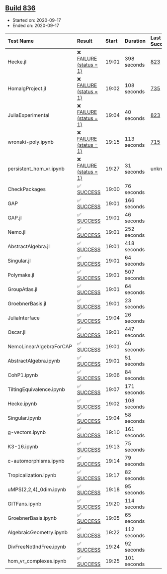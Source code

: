## [Build 836](https://oscarci.mathematik.uni-kl.de/job/oscar-stable/836/)

* Started on: 2020-09-17
* Ended on: 2020-09-17

| Test Name    | Result | Start | Duration | Last Success | First Failure |
|:-------------|:-------|:------|:---------|:-------------|:--------------|
| Hecke.jl | ❌ [FAILURE (status = 1)](https://oscarci.mathematik.uni-kl.de/job/oscar-stable/836/artifact/logs/build-836/Hecke.jl.log) | 19:01 | 398 seconds | [823](https://oscarci.mathematik.uni-kl.de/job/oscar-stable/823/) | [824](https://oscarci.mathematik.uni-kl.de/job/oscar-stable/824/) |
| HomalgProject.jl | ❌ [FAILURE (status = 1)](https://oscarci.mathematik.uni-kl.de/job/oscar-stable/836/artifact/logs/build-836/HomalgProject.jl.log) | 19:02 | 108 seconds | [735](https://oscarci.mathematik.uni-kl.de/job/oscar-stable/735/) | [736](https://oscarci.mathematik.uni-kl.de/job/oscar-stable/736/) |
| JuliaExperimental | ❌ [FAILURE (status = 1)](https://oscarci.mathematik.uni-kl.de/job/oscar-stable/836/artifact/logs/build-836/JuliaExperimental.log) | 19:04 | 40 seconds | [823](https://oscarci.mathematik.uni-kl.de/job/oscar-stable/823/) | [824](https://oscarci.mathematik.uni-kl.de/job/oscar-stable/824/) |
| wronski-poly.ipynb | ❌ [FAILURE (status = 1)](https://oscarci.mathematik.uni-kl.de/job/oscar-stable/836/artifact/logs/build-836/wronski-poly.ipynb.log) | 19:15 | 113 seconds | [715](https://oscarci.mathematik.uni-kl.de/job/oscar-stable/715/) | [716](https://oscarci.mathematik.uni-kl.de/job/oscar-stable/716/) |
| persistent_hom_vr.ipynb | ❌ [FAILURE (status = 1)](https://oscarci.mathematik.uni-kl.de/job/oscar-stable/836/artifact/logs/build-836/persistent_hom_vr.ipynb.log) | 19:27 | 31 seconds | unknown | unknown |
| CheckPackages | ✅ [SUCCESS](https://oscarci.mathematik.uni-kl.de/job/oscar-stable/836/artifact/logs/build-836/CheckPackages.log) | 19:00 | 76 seconds |  |  |
| GAP | ✅ [SUCCESS](https://oscarci.mathematik.uni-kl.de/job/oscar-stable/836/artifact/logs/build-836/GAP.log) | 19:01 | 166 seconds |  |  |
| GAP.jl | ✅ [SUCCESS](https://oscarci.mathematik.uni-kl.de/job/oscar-stable/836/artifact/logs/build-836/GAP.jl.log) | 19:01 | 46 seconds |  |  |
| Nemo.jl | ✅ [SUCCESS](https://oscarci.mathematik.uni-kl.de/job/oscar-stable/836/artifact/logs/build-836/Nemo.jl.log) | 19:01 | 252 seconds |  |  |
| AbstractAlgebra.jl | ✅ [SUCCESS](https://oscarci.mathematik.uni-kl.de/job/oscar-stable/836/artifact/logs/build-836/AbstractAlgebra.jl.log) | 19:01 | 418 seconds |  |  |
| Singular.jl | ✅ [SUCCESS](https://oscarci.mathematik.uni-kl.de/job/oscar-stable/836/artifact/logs/build-836/Singular.jl.log) | 19:01 | 64 seconds |  |  |
| Polymake.jl | ✅ [SUCCESS](https://oscarci.mathematik.uni-kl.de/job/oscar-stable/836/artifact/logs/build-836/Polymake.jl.log) | 19:01 | 507 seconds |  |  |
| GroupAtlas.jl | ✅ [SUCCESS](https://oscarci.mathematik.uni-kl.de/job/oscar-stable/836/artifact/logs/build-836/GroupAtlas.jl.log) | 19:01 | 64 seconds |  |  |
| GroebnerBasis.jl | ✅ [SUCCESS](https://oscarci.mathematik.uni-kl.de/job/oscar-stable/836/artifact/logs/build-836/GroebnerBasis.jl.log) | 19:01 | 23 seconds |  |  |
| JuliaInterface | ✅ [SUCCESS](https://oscarci.mathematik.uni-kl.de/job/oscar-stable/836/artifact/logs/build-836/JuliaInterface.log) | 19:04 | 26 seconds |  |  |
| Oscar.jl | ✅ [SUCCESS](https://oscarci.mathematik.uni-kl.de/job/oscar-stable/836/artifact/logs/build-836/Oscar.jl.log) | 19:01 | 447 seconds |  |  |
| NemoLinearAlgebraForCAP | ✅ [SUCCESS](https://oscarci.mathematik.uni-kl.de/job/oscar-stable/836/artifact/logs/build-836/NemoLinearAlgebraForCAP.log) | 19:01 | 46 seconds |  |  |
| AbstractAlgebra.ipynb | ✅ [SUCCESS](https://oscarci.mathematik.uni-kl.de/job/oscar-stable/836/artifact/logs/build-836/AbstractAlgebra.ipynb.log) | 19:01 | 51 seconds |  |  |
| CohP1.ipynb | ✅ [SUCCESS](https://oscarci.mathematik.uni-kl.de/job/oscar-stable/836/artifact/logs/build-836/CohP1.ipynb.log) | 19:06 | 84 seconds |  |  |
| TiltingEquivalence.ipynb | ✅ [SUCCESS](https://oscarci.mathematik.uni-kl.de/job/oscar-stable/836/artifact/logs/build-836/TiltingEquivalence.ipynb.log) | 19:07 | 171 seconds |  |  |
| Hecke.ipynb | ✅ [SUCCESS](https://oscarci.mathematik.uni-kl.de/job/oscar-stable/836/artifact/logs/build-836/Hecke.ipynb.log) | 19:02 | 108 seconds |  |  |
| Singular.ipynb | ✅ [SUCCESS](https://oscarci.mathematik.uni-kl.de/job/oscar-stable/836/artifact/logs/build-836/Singular.ipynb.log) | 19:04 | 58 seconds |  |  |
| g-vectors.ipynb | ✅ [SUCCESS](https://oscarci.mathematik.uni-kl.de/job/oscar-stable/836/artifact/logs/build-836/g-vectors.ipynb.log) | 19:10 | 161 seconds |  |  |
| K3-16.ipynb | ✅ [SUCCESS](https://oscarci.mathematik.uni-kl.de/job/oscar-stable/836/artifact/logs/build-836/K3-16.ipynb.log) | 19:13 | 75 seconds |  |  |
| c-automorphisms.ipynb | ✅ [SUCCESS](https://oscarci.mathematik.uni-kl.de/job/oscar-stable/836/artifact/logs/build-836/c-automorphisms.ipynb.log) | 19:14 | 79 seconds |  |  |
| Tropicalization.ipynb | ✅ [SUCCESS](https://oscarci.mathematik.uni-kl.de/job/oscar-stable/836/artifact/logs/build-836/Tropicalization.ipynb.log) | 19:17 | 82 seconds |  |  |
| uMPS(2,2,4)_0dim.ipynb | ✅ [SUCCESS](https://oscarci.mathematik.uni-kl.de/job/oscar-stable/836/artifact/logs/build-836/uMPS-2-2-4-_0dim.ipynb.log) | 19:18 | 95 seconds |  |  |
| GITFans.ipynb | ✅ [SUCCESS](https://oscarci.mathematik.uni-kl.de/job/oscar-stable/836/artifact/logs/build-836/GITFans.ipynb.log) | 19:20 | 114 seconds |  |  |
| GroebnerBasis.ipynb | ✅ [SUCCESS](https://oscarci.mathematik.uni-kl.de/job/oscar-stable/836/artifact/logs/build-836/GroebnerBasis.ipynb.log) | 19:05 | 65 seconds |  |  |
| AlgebraicGeometry.ipynb | ✅ [SUCCESS](https://oscarci.mathematik.uni-kl.de/job/oscar-stable/836/artifact/logs/build-836/AlgebraicGeometry.ipynb.log) | 19:22 | 112 seconds |  |  |
| DivFreeNotIndFree.ipynb | ✅ [SUCCESS](https://oscarci.mathematik.uni-kl.de/job/oscar-stable/836/artifact/logs/build-836/DivFreeNotIndFree.ipynb.log) | 19:24 | 92 seconds |  |  |
| hom_vr_complexes.ipynb | ✅ [SUCCESS](https://oscarci.mathematik.uni-kl.de/job/oscar-stable/836/artifact/logs/build-836/hom_vr_complexes.ipynb.log) | 19:25 | 101 seconds |  |  |
